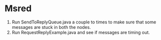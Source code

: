 # Msred

1. Run SendToReplyQueue.java a couple to times to make sure that some messages are stuck in both the nodes.
2. Run RequestReplyExample.java and see if messages are timing out.
